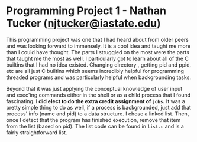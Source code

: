 # Programming Project 1 - Nathan Tucker (njtucker@iastate.edu)

This programming project was one that I had heard about from older peers and was looking forward to immensely. It is a cool idea and taught me more than I could have thought. The parts I struggled on the most were the parts that taught me the most as well. I particularly got to learn about all of the C builtins that I had no idea existed. Changing directory , getting pid and ppid, etc are all just C builtins which seems incredibly helpful for programming threaded programs and was particularly helpful when backgrounding tasks.

Beyond that it was just applying the conceptual knowledge of user input and exec'ing commands either in the shell or as a child process that I found fascinating. **I did elect to do the extra credit assignment of `jobs`.** It was a pretty simple thing to do as well, if a process is backgrounded, just add that process' info (name and pid) to a data structure. I chose a linked list. Then, once I detect that the program has finished execution, remove that item from the list (based on pid). The list code can be found in `list.c` and is a fairly straightforward list.